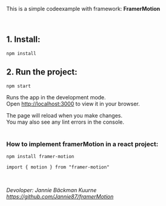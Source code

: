 This is a simple codeexample with framework: <b> FramerMotion</b>

<br>

## 1. Install:

`npm install`

## 2. Run the project:

`npm start`

Runs the app in the development mode.\
Open [http://localhost:3000](http://localhost:3000) to view it in your browser.

The page will reload when you make changes.\
You may also see any lint errors in the console.
<br>
<br>

### How to implement framerMotion in a react project:

`npm install framer-motion`

`import { motion } from "framer-motion"`

<br>

<em> Devoloper: Jannie Bäckman Kuurne <br>
https://github.com/Jannie87/framerMotion </em>
